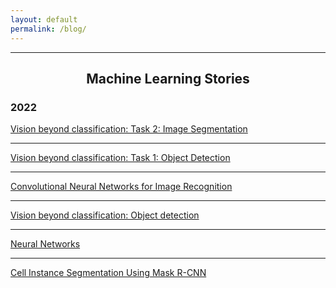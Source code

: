 ```yaml
---
layout: default
permalink: /blog/
---
```


---

<h2 align="center">Machine Learning Stories</h2>

<h3>2022</h3>

[Vision beyond classification: Task 2: Image Segmentation](https://medium.com/mlearning-ai/vision-beyond-classification-tasks-beyond-classification-task-ii-image-segmentation-5c5e81edf2b0)

---

[Vision beyond classification: Task 1: Object Detection](https://medium.com/mlearning-ai/vision-beyond-classification-task-i-object-detection-d2f32a5ea4ca)

---

[Convolutional Neural Networks for Image Recognition ](https://medium.com/mlearning-ai/convolutional-neural-networks-for-image-recognition-7148a19f981f)

---

[Vision beyond classification: Object detection](https://medium.com/mlearning-ai/vision-beyond-classification-task-i-object-detection-d2f32a5ea4ca)

---

[Neural Networks](https://medium.com/mlearning-ai/neural-networks-ba6fa76eb719)

---

[Cell Instance Segmentation Using Mask R-CNN](https://medium.com/mlearning-ai/cell-instance-segmentation-using-mask-r-cnn-c7a3810192ff)

